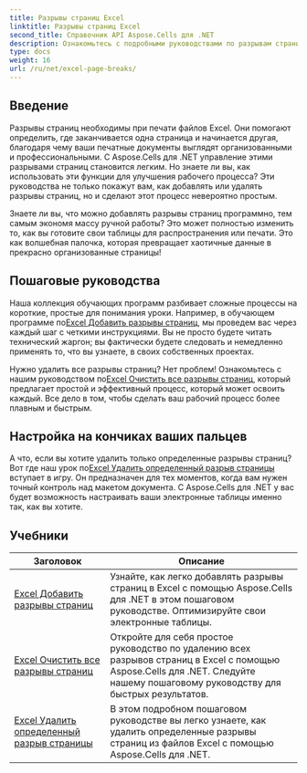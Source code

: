 ```yaml
---
title: Разрывы страниц Excel
linktitle: Разрывы страниц Excel
second_title: Справочник API Aspose.Cells для .NET
description: Ознакомьтесь с подробными руководствами по разрывам страниц Excel с помощью Aspose.Cells для .NET. Улучшайте макет ваших книг Excel с легкостью.
type: docs
weight: 16
url: /ru/net/excel-page-breaks/
---
```

## Введение

Разрывы страниц необходимы при печати файлов Excel. Они помогают определить, где заканчивается одна страница и начинается другая, благодаря чему ваши печатные документы выглядят организованными и профессиональными. С Aspose.Cells для .NET управление этими разрывами страниц становится легким. Но знаете ли вы, как использовать эти функции для улучшения рабочего процесса? Эти руководства не только покажут вам, как добавлять или удалять разрывы страниц, но и сделают этот процесс невероятно простым.

Знаете ли вы, что можно добавлять разрывы страниц программно, тем самым экономя массу ручной работы? Это может полностью изменить то, как вы готовите свои таблицы для распространения или печати. Это как волшебная палочка, которая превращает хаотичные данные в прекрасно организованные страницы!

## Пошаговые руководства
 Наша коллекция обучающих программ разбивает сложные процессы на короткие, простые для понимания уроки. Например, в обучающем программе по[Excel Добавить разрывы страниц](./excel-add-page-breaks/), мы проведем вас через каждый шаг с четкими инструкциями. Вы не просто будете читать технический жаргон; вы фактически будете следовать и немедленно применять то, что вы узнаете, в своих собственных проектах. 

 Нужно удалить все разрывы страниц? Нет проблем! Ознакомьтесь с нашим руководством по[Excel Очистить все разрывы страниц](./excel-clear-all-page-breaks/), который предлагает простой и эффективный процесс, который может освоить каждый. Все дело в том, чтобы сделать ваш рабочий процесс более плавным и быстрым.

## Настройка на кончиках ваших пальцев
А что, если вы хотите удалить только определенные разрывы страниц? Вот где наш урок по[Excel Удалить определенный разрыв страницы](./excel-remove-specific-page-break/) вступает в игру. Он предназначен для тех моментов, когда вам нужен точный контроль над макетом документа. С Aspose.Cells для .NET у вас будет возможность настраивать ваши электронные таблицы именно так, как вы хотите. 

## Учебники 
| Заголовок | Описание |
| --- | --- |
| [Excel Добавить разрывы страниц](./excel-add-page-breaks/) | Узнайте, как легко добавлять разрывы страниц в Excel с помощью Aspose.Cells для .NET в этом пошаговом руководстве. Оптимизируйте свои электронные таблицы. |  
| [Excel Очистить все разрывы страниц](./excel-clear-all-page-breaks/) | Откройте для себя простое руководство по удалению всех разрывов страниц в Excel с помощью Aspose.Cells для .NET. Следуйте нашему пошаговому руководству для быстрых результатов. |  
| [Excel Удалить определенный разрыв страницы](./excel-remove-specific-page-break/) | В этом подробном пошаговом руководстве вы легко узнаете, как удалить определенные разрывы страниц из файлов Excel с помощью Aspose.Cells для .NET. |  